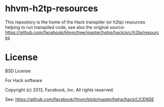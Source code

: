 # hhvm-h2tp-resources
This repository is the home of the Hack transpiler (or h2tp) resources helping to run transpiled code, see also the original source: https://github.com/facebook/hhvm/tree/master/hphp/hack/src/h2tp/resources

# License
BSD License

For Hack software

Copyright (c) 2013, Facebook, Inc. All rights reserved.

See: https://github.com/facebook/hhvm/blob/master/hphp/hack/LICENSE
